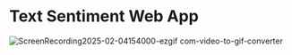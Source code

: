 # Text Sentiment Web App
 



![ScreenRecording2025-02-04154000-ezgif com-video-to-gif-converter](https://github.com/user-attachments/assets/e28083de-74ca-41f0-8250-586b0b10c42e)
